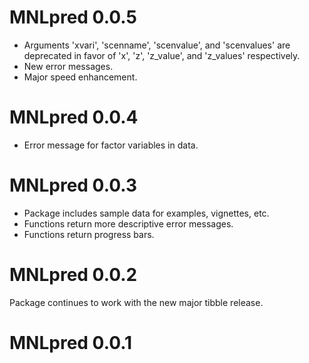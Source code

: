 # MNLpred 0.0.5
  
  - Arguments 'xvari', 'scenname', 'scenvalue', and 'scenvalues' are deprecated 
  in favor of 'x', 'z', 'z_value', and 'z_values' respectively.
  - New error messages.
  - Major speed enhancement.

# MNLpred 0.0.4

  - Error message for factor variables in data.

# MNLpred 0.0.3

  - Package includes sample data for examples, vignettes, etc.
  - Functions return more descriptive error messages.
  - Functions return progress bars.


# MNLpred 0.0.2
Package continues to work with the new major tibble release.

# MNLpred 0.0.1

